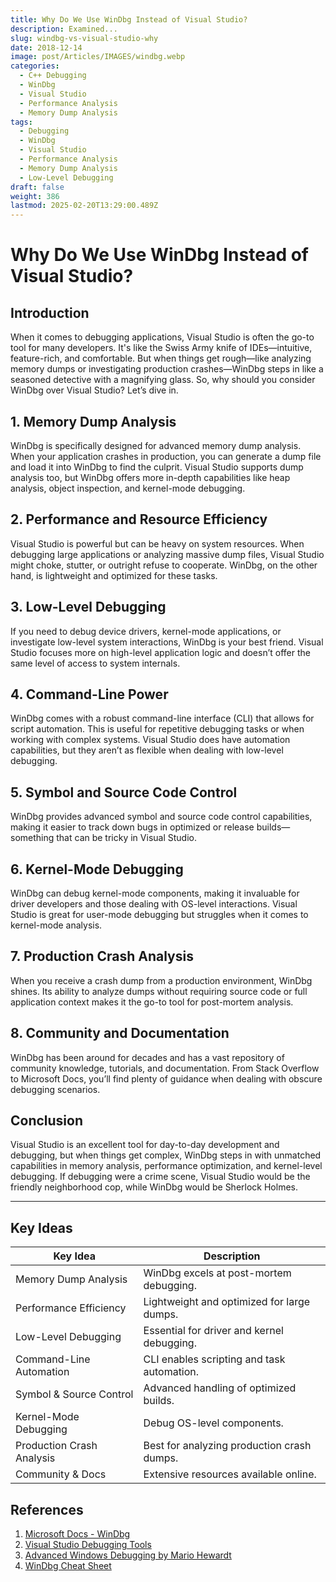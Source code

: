 ```yaml
---
title: Why Do We Use WinDbg Instead of Visual Studio?
description: Examined...
slug: windbg-vs-visual-studio-why
date: 2018-12-14
image: post/Articles/IMAGES/windbg.webp
categories:
  - C++ Debugging
  - WinDbg
  - Visual Studio
  - Performance Analysis
  - Memory Dump Analysis
tags:
  - Debugging
  - WinDbg
  - Visual Studio
  - Performance Analysis
  - Memory Dump Analysis
  - Low-Level Debugging
draft: false
weight: 386
lastmod: 2025-02-20T13:29:00.489Z
---
```

# Why Do We Use WinDbg Instead of Visual Studio?

## Introduction

When it comes to debugging applications, Visual Studio is often the go-to tool for many developers. It's like the Swiss Army knife of IDEs—intuitive, feature-rich, and comfortable. But when things get rough—like analyzing memory dumps or investigating production crashes—WinDbg steps in like a seasoned detective with a magnifying glass. So, why should you consider WinDbg over Visual Studio? Let’s dive in.

## 1. Memory Dump Analysis

WinDbg is specifically designed for advanced memory dump analysis. When your application crashes in production, you can generate a dump file and load it into WinDbg to find the culprit. Visual Studio supports dump analysis too, but WinDbg offers more in-depth capabilities like heap analysis, object inspection, and kernel-mode debugging.

## 2. Performance and Resource Efficiency

Visual Studio is powerful but can be heavy on system resources. When debugging large applications or analyzing massive dump files, Visual Studio might choke, stutter, or outright refuse to cooperate. WinDbg, on the other hand, is lightweight and optimized for these tasks.

## 3. Low-Level Debugging

If you need to debug device drivers, kernel-mode applications, or investigate low-level system interactions, WinDbg is your best friend. Visual Studio focuses more on high-level application logic and doesn’t offer the same level of access to system internals.

## 4. Command-Line Power

WinDbg comes with a robust command-line interface (CLI) that allows for script automation. This is useful for repetitive debugging tasks or when working with complex systems. Visual Studio does have automation capabilities, but they aren’t as flexible when dealing with low-level debugging.

## 5. Symbol and Source Code Control

WinDbg provides advanced symbol and source code control capabilities, making it easier to track down bugs in optimized or release builds—something that can be tricky in Visual Studio.

## 6. Kernel-Mode Debugging

WinDbg can debug kernel-mode components, making it invaluable for driver developers and those dealing with OS-level interactions. Visual Studio is great for user-mode debugging but struggles when it comes to kernel-mode analysis.

## 7. Production Crash Analysis

When you receive a crash dump from a production environment, WinDbg shines. Its ability to analyze dumps without requiring source code or full application context makes it the go-to tool for post-mortem analysis.

## 8. Community and Documentation

WinDbg has been around for decades and has a vast repository of community knowledge, tutorials, and documentation. From Stack Overflow to Microsoft Docs, you’ll find plenty of guidance when dealing with obscure debugging scenarios.

## Conclusion

Visual Studio is an excellent tool for day-to-day development and debugging, but when things get complex, WinDbg steps in with unmatched capabilities in memory analysis, performance optimization, and kernel-level debugging. If debugging were a crime scene, Visual Studio would be the friendly neighborhood cop, while WinDbg would be Sherlock Holmes.

***

## Key Ideas

| Key Idea                  | Description                                |
| ------------------------- | ------------------------------------------ |
| Memory Dump Analysis      | WinDbg excels at post-mortem debugging.    |
| Performance Efficiency    | Lightweight and optimized for large dumps. |
| Low-Level Debugging       | Essential for driver and kernel debugging. |
| Command-Line Automation   | CLI enables scripting and task automation. |
| Symbol & Source Control   | Advanced handling of optimized builds.     |
| Kernel-Mode Debugging     | Debug OS-level components.                 |
| Production Crash Analysis | Best for analyzing production crash dumps. |
| Community & Docs          | Extensive resources available online.      |

## References

1. [Microsoft Docs - WinDbg](https://learn.microsoft.com/en-us/windows-hardware/drivers/debugger/)
2. [Visual Studio Debugging Tools](https://learn.microsoft.com/en-us/visualstudio/debugger/)
3. [Advanced Windows Debugging by Mario Hewardt](https://www.microsoftpressstore.com/)
4. [WinDbg Cheat Sheet](https://windbg.info/)
